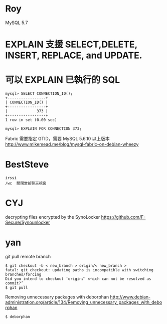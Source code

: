

# Roy

MySQL 5.7
# EXPLAIN 支援 SELECT,**DELETE, INSERT, REPLACE, and UPDATE.** 
# 可以 EXPLAIN 已執行的 SQL


    mysql> SELECT CONNECTION_ID();
    +-----------------+
    | CONNECTION_ID() |
    +-----------------+
    |             373 |
    +-----------------+
    1 row in set (0.00 sec)
    
    mysql> EXPLAIN FOR CONNECTION 373;


Fabric 需要指定 GTID，需要 MySQL 5.6.10 以上版本
<http://www.mikemead.me/blog/mysql-fabric-on-debian-wheezy>  

# BestSteve



    irssi
    /wc  關閉當前聊天視窗


# CYJ

decrypting files encrypted by the SynoLocker 
<https://github.com/F-Secure/Synounlocker>  


# yan

git pull remote branch

    $ git checkout -b < new_branch > origin/< new_branch >
    fatal: git checkout: updating paths is incompatible with switching branches/forcing
    Did you intend to checkout ‘origin/‘ which can not be resolved as commit?’
    $ git pull


Removing unnecessary packages with deborphan
<http://www.debian-administration.org/article/134/Removing_unnecessary_packages_with_deborphan>  

    $ deborphan
